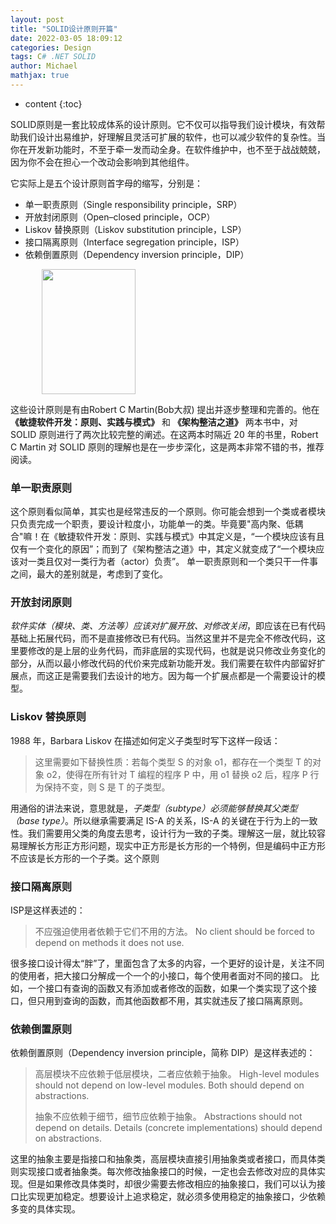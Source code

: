 ```yaml
---
layout: post
title: "SOLID设计原则开篇"
date: 2022-03-05 18:09:12
categories: Design
tags: C# .NET SOLID
author: Michael
mathjax: true
---
```


* content
{:toc}

SOLID原则是一套比较成体系的设计原则。它不仅可以指导我们设计模块，有效帮助我们设计出易维护，好理解且灵活可扩展的软件，也可以减少软件的复杂性。当你在开发新功能时，不至于牵一发而动全身。在软件维护中，也不至于战战兢兢，因为你不会在担心一个改动会影响到其他组件。

它实际上是五个设计原则首字母的缩写，分别是：
- 单一职责原则（Single responsibility principle，SRP）
- 开放封闭原则（Open–closed principle，OCP）
- Liskov 替换原则（Liskov substitution principle，LSP）
- 接口隔离原则（Interface segregation principle，ISP）
- 依赖倒置原则（Dependency inversion principle，DIP）

<img style="width:150px;height:200px; margin:0px 50px" src="https://yuanzhitang.github.io/images/bob.jpeg"/>



这些设计原则是有由Robert C Martin(Bob大叔) 提出并逐步整理和完善的。他在 **《敏捷软件开发：原则、实践与模式》** 和 **《架构整洁之道》** 两本书中，对 SOLID 原则进行了两次比较完整的阐述。在这两本时隔近 20 年的书里，Robert C Martin 对 SOLID 原则的理解也是在一步步深化，这是两本非常不错的书，推荐阅读。

### 单一职责原则
这个原则看似简单，其实也是经常违反的一个原则。你可能会想到一个类或者模块只负责完成一个职责，要设计粒度小，功能单一的类。毕竟要"高内聚、低耦合"嘛！在《敏捷软件开发：原则、实践与模式》中其定义是，“一个模块应该有且仅有一个变化的原因”；而到了《架构整洁之道》中，其定义就变成了“一个模块应该对一类且仅对一类行为者（actor）负责”。
单一职责原则和一个类只干一件事之间，最大的差别就是，考虑到了变化。
### 开放封闭原则
*软件实体（模块、类、方法等）应该对扩展开放、对修改关闭*，即应该在已有代码基础上拓展代码，而不是直接修改已有代码。当然这里并不是完全不修改代码，这里要修改的是上层的业务代码，而非底层的实现代码，也就是说只修改业务变化的部分，从而以最小修改代码的代价来完成新功能开发。我们需要在软件内部留好扩展点，而这正是需要我们去设计的地方。因为每一个扩展点都是一个需要设计的模型。
### Liskov 替换原则
1988 年，Barbara Liskov 在描述如何定义子类型时写下这样一段话：

> 这里需要如下替换性质：若每个类型 S 的对象 o1，都存在一个类型 T 的对象 o2，使得在所有针对 T 编程的程序 P 中，用 o1 替换 o2 后，程序 P 行为保持不变，则 S 是 T 的子类型。

用通俗的讲法来说，意思就是，*子类型（subtype）必须能够替换其父类型（base type）*。所以继承需要满足 IS-A 的关系，IS-A 的关键在于行为上的一致性。我们需要用父类的角度去思考，设计行为一致的子类。理解这一层，就比较容易理解长方形正方形问题，现实中正方形是长方形的一个特例，但是编码中正方形不应该是长方形的一个子类。这个原则
### 接口隔离原则
ISP是这样表述的：
> 不应强迫使用者依赖于它们不用的方法。
> No client should be forced to depend on methods it does not use.

很多接口设计得太“胖”了，里面包含了太多的内容，一个更好的设计是，关注不同的使用者，把大接口分解成一个一个的小接口，每个使用者面对不同的接口。
比如，一个接口有查询的函数又有添加或者修改的函数，如果一个类实现了这个接口，但只用到查询的函数，而其他函数都不用，其实就违反了接口隔离原则。
### 依赖倒置原则
依赖倒置原则（Dependency inversion principle，简称 DIP）是这样表述的：
> 高层模块不应依赖于低层模块，二者应依赖于抽象。
> High-level modules should not depend on low-level modules. Both should depend on abstractions.
> 
> 抽象不应依赖于细节，细节应依赖于抽象。
> Abstractions should not depend on details. Details (concrete implementations) should depend on abstractions.

这里的抽象主要是指接口和抽象类，高层模块直接引用抽象类或者接口，而具体类则实现接口或者抽象类。每次修改抽象接口的时候，一定也会去修改对应的具体实现。但是如果修改具体类时，却很少需要去修改相应的抽象接口，我们可以认为接口比实现更加稳定。想要设计上追求稳定，就必须多使用稳定的抽象接口，少依赖多变的具体实现。
